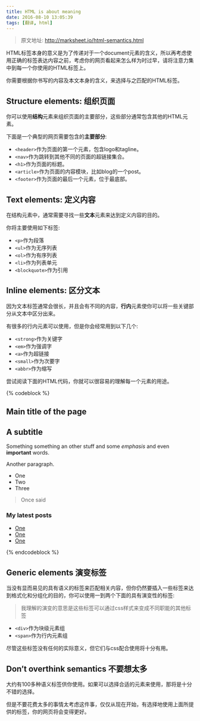 ```yaml
---
title: HTML is about meaning
date: 2016-08-10 13:05:39
tags: [翻译, html]
---
```


> 原文地址: http://marksheet.io/html-semantics.html

HTML标签本身的意义是为了传递对于一个document元素的含义，所以再考虑使用正确的标签表达内容之前，考虑你的网页看起来怎么样为时过早，请将注意力集中到每一个你使用的HTML标签上。

你需要根据你书写的内容及本文本身的含义，来选择与之匹配的HTML标签。

<!--more-->

## Structure elements: 组织页面

你可以使用**结构**元素来组织页面的主要部分，这些部分通常包含其他的HTML元素。

下面是一个典型的网页需要包含的**主要部分**:

* ``<header>``作为页面的第一个元素，包含logo和tagline。
* ``<nav>``作为跳转到其他不同的页面的超链接集合。
* ``<h1>``作为页面的标题。
* ``<article>``作为页面的内容模块，比如blog的一个post。
* ``<footer>``作为页面的最后一个元素，位于最底部。

## Text elements: 定义内容

在结构元素中，通常需要寻找一些**文本**元素来达到定义内容的目的。

你将主要使用如下标签:

* ``<p>``作为段落
* ``<ul>``作为无序列表
* ``<ol>``作为有序列表
* ``<li>``作为列表单元
* ``<blockquote>``作为引用

## Inline elements: 区分文本

因为文本标签通常会很长，并且会有不同的内容，**行内**元素使你可以将一些关键部分从文本中区分出来。

有很多的行内元素可以使用，但是你会经常用到以下几个:

* ``<strong>``作为关键字
* ``<em>``作为强调字
* ``<a>``作为超链接
* ``<small>``作为次要字
* ``<abbr>``作为缩写

尝试阅读下面的HTML代码，你就可以很容易的理解每一个元素的用途。

{% codeblock %}
<article>
  <h1>Main title of the page</h1>
  <h2>A subtitle</h2>
  <p>
    Something something an other stuff and some <em>emphasis</em> and even <strong>important</strong> words.
  </p>
  <p>
    Another paragraph.
  </p>
  <ul>
    <li>One</li>
    <li>Two</li>
    <li>Three</li>
  </ul>
  <blockquote>
    Once said
  </blockquote>
</article>
<aside>
  <h3>My latest posts</h3>
  <ul>
    <li><a href="#">One</a></li>
    <li><a href="#">One</a></li>
    <li><a href="#">One</a></li>
  </ul>
</aside>
{% endcodeblock %}

## Generic elements 演变标签

当没有显而易见的具有语义的标签来匹配相关内容，但你仍然要插入一些标签来达到格式化和分组化的目的，你可以使用一到两个下面的具有演变性的标签:

> 我理解的演变的意思是这些标签可以通过css样式来变成不同职能的其他标签

* ``<div>``作为块级元素组
* ``<span>``作为行内元素组

尽管这些标签没有任何的实际意义，但它们与css配合使用将十分有用。

## Don’t overthink semantics 不要想太多

大约有100多种语义标签供你使用。如果可以选择合适的元素来使用，那将是十分不错的选择。

但是不要花费太多的事情太考虑这件事，仅仅从现在开始，有选择地使用上面所提供的标签，你的网页将会变得更好。

